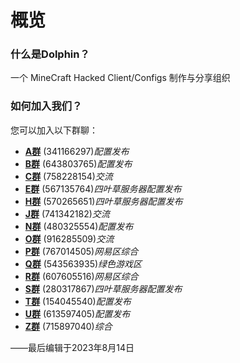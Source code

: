# 概览

### 什么是Dolphin？
一个 MineCraft Hacked Client/Configs 制作与分享组织<br>

### 如何加入我们？
您可以加入以下群聊：

* [**A群**](http://qm.qq.com/cgi-bin/qm/qr?_wv=1027&k=BeF0wklGSZ5WfyaYFCqEH8Z3GLqe8M-c&authKey=ROPSDIBoHGETm7GjHunK%2B36rX8QwEQtj8YSnKs6n7rtnN6Apm%2FNtfP7A2%2FdqjB9j&noverify=0&group_code=341166297) (341166297)*配置发布*
* [**B群**](http://qm.qq.com/cgi-bin/qm/qr?_wv=1027&k=g05a4uiFGRbi8JIDO3tmdW6sse5_G40h&authKey=0e%2BTa5%2FsYISN%2FuaQXfCvnSef0tOG4Ds0nuXzVN%2B%2FyX8dj4XGk%2B4%2FneIL%2FxsibjJ8&noverify=0&group_code=643803765) (643803765)*配置发布*
* [**C群**](http://qm.qq.com/cgi-bin/qm/qr?_wv=1027&k=iYRRZW89vXPIRGfSfsoH2ujx0SIzKXsK&authKey=8U3sytpIGpzsb%2Bl7W%2FVFNSXIeeLzgUBW6qzl4NwAo5Rx%2BHT6S%2Fc6SUmdvwP8muVK&noverify=0&group_code=758228154) (758228154)*交流*
* [**E群**](http://qm.qq.com/cgi-bin/qm/qr?_wv=1027&k=N9H-u3GRn0GrOnRdJZdi7FEz2aK1X9q5&authKey=206dm%2FdbDb12UONeYjVECsTFKle86SAAHK07sv04F2iQzFBLLEUD4oxOsG%2BBnax2&noverify=0&group_code=567135764) (567135764)*四叶草服务器配置发布*
* [**H群**](http://qm.qq.com/cgi-bin/qm/qr?_wv=1027&k=7xiaHABr8mEjbpBX_JC1_z-3uzTRu8Cr&authKey=Np7D%2FYs4NW4r9%2FOUkZse%2FkGDUf4eHp8bF%2FT33lADm3H5pQbThba8qjqtIpmEJvFT&noverify=0&group_code=570265651) (570265651)*四叶草服务器配置发布*
* [**J群**](http://qm.qq.com/cgi-bin/qm/qr?_wv=1027&k=DOEiCEdTgW5ozlis-L8GYngv-K_fhw6b&authKey=CbjyLrI26cTspWQWOxlQfHsXjo%2F3ob3v5syY25V75mioIZUrkGjw%2FGDzntTdoqpm&noverify=0&group_code=741342182) (741342182)*交流*
* [**N群**](http://qm.qq.com/cgi-bin/qm/qr?_wv=1027&k=m6wq4laeI9sJPFR8wUGFKX4hRT_O4QjX&authKey=4rUKhJfTNBEVz3Ow2jOBx7FzS6vgZvGl0vTGW4wxcRpLLiU0TK0sgMW9CQtq0toU&noverify=0&group_code=480325554) (480325554)*配置发布*
* [**O群**](http://qm.qq.com/cgi-bin/qm/qr?_wv=1027&k=qOM0KXUGs3zX_ogBZZbIqsjrXIRJL3IL&authKey=fAWuJRCngxXFw8jvLMuUGetgOLR%2F71B9Vi3lMTanhfeH0fs8Rjpu9qiHZ4J82byG&noverify=0&group_code=767014505) (916285509)*交流*
* [**P群**](http://qm.qq.com/cgi-bin/qm/qr?_wv=1027&k=qOM0KXUGs3zX_ogBZZbIqsjrXIRJL3IL&authKey=fAWuJRCngxXFw8jvLMuUGetgOLR%2F71B9Vi3lMTanhfeH0fs8Rjpu9qiHZ4J82byG&noverify=0&group_code=767014505) (767014505)*网易区综合*
* [**Q群**](link) (543563935)*绿色游戏区*
* [**R群**](link) (607605516)*网易区综合*
* [**S群**](http://qm.qq.com/cgi-bin/qm/qr?_wv=1027&k=6eRM-HAKlIBFnx2luKJ6ISutNzrbp13u&authKey=s%2Bgup%2F4Tbdq%2B2MSxnqYTYlEufy4OHJZ7IsxFRgUOLKApdPmlAOQXpYDlrufLQ8NT&noverify=0&group_code=280317867) (280317867)*四叶草服务器配置发布*
* [**T群**](http://qm.qq.com/cgi-bin/qm/qr?_wv=1027&k=uXGi63PCEEx0lEio3thrVA56BCjcXaTI&authKey=GTEmSXQG%2FMG7CxzRqk5joxseTMH47orX2tvnTH3VrHAftV%2FVdZTjmxt3r8knoiRO&noverify=0&group_code=154045540) (154045540)*配置发布*
* [**U群**](http://qm.qq.com/cgi-bin/qm/qr?_wv=1027&k=kDuYnwDo0JASsiOdaq1CYiyalySiAB3P&authKey=3ORHXPkEQChpx%2FLiVt1pJA3yXlPvLE8tqDDnjeyAWkPJTeCyP5GV%2B6JY5PFll6ys&noverify=0&group_code=613597405) (613597405)*配置发布*
* [**Z群**](http://qm.qq.com/cgi-bin/qm/qr?_wv=1027&k=dzVIdlzd4unHEd03Yzq2g4owC-b_6bqk&authKey=Lz7Q882DskBAcaNQYEMw4nRT0ybY2oOP79kJCxUaDTXmLVelIA7BFfIA7v64tTB8&noverify=0&group_code=715897040) (715897040)*综合*

 ——最后编辑于2023年8月14日
